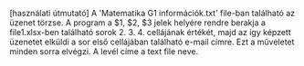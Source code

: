 [használati útmutató]
A 'Matematika G1 információk.txt' file-ban található az 
üzenet törzse. A program a $1, $2, $3 jelek helyére rendre berakja
a file1.xlsx-ben található sorok 2. 3. 4. cellájának értékét, majd
az így képzett üzenetet elküldi a sor első cellájában található 
e-mail címre. Ezt a műveletet minden sorra elvégzi.
A levél címe a text file neve.
